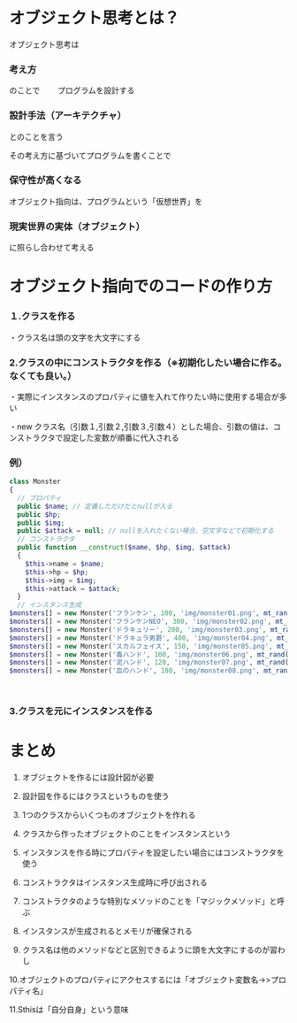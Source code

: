 # オブジェクト思考とは？

オブジェクト思考は
### 考え方　　　
のことで　　
プログラムを設計する
### 設計手法（アーキテクチャ）

とのことを言う

その考え方に基づいてプログラムを書くことで
### 保守性が高くなる

オブジェクト指向は、プログラムという「仮想世界」を

### 現実世界の実体（オブジェクト）

に照らし合わせて考える

# オブジェクト指向でのコードの作り方
### １.クラスを作る　　
・クラス名は頭の文字を大文字にする
### 2.クラスの中にコンストラクタを作る（※初期化したい場合に作る。なくても良い。）  
・実際にインスタンスのプロパティに値を入れて作りたい時に使用する場合が多い 

・new クラス名（引数１,引数２,引数３,引数４）とした場合、引数の値は、コンストラクタで設定した変数が順番に代入される

### 例）
```php
class Monster
{
  // プロパティ
  public $name; // 定義しただけだとnullが入る
  public $hp;
  public $img;
  public $attack = null; // nullを入れたくない場合、空文字などで初期化する
  // コンストラクタ
  public function __construct($name, $hp, $img, $attack)
  {
    $this->name = $name;
    $this->hp = $hp;
    $this->img = $img;
    $this->attack = $attack;
  }
  // インスタンス生成
$monsters[] = new Monster('フランケン', 100, 'img/monster01.png', mt_rand(20, 40));
$monsters[] = new Monster('フランケンNEO', 300, 'img/monster02.png', mt_rand(20, 60));
$monsters[] = new Monster('ドラキュリー', 200, 'img/monster03.png', mt_rand(30, 50));
$monsters[] = new Monster('ドラキュラ男爵', 400, 'img/monster04.png', mt_rand(50, 80));
$monsters[] = new Monster('スカルフェイス', 150, 'img/monster05.png', mt_rand(30, 60));
$monsters[] = new Monster('毒ハンド', 100, 'img/monster06.png', mt_rand(10, 30));
$monsters[] = new Monster('泥ハンド', 120, 'img/monster07.png', mt_rand(20, 30));
$monsters[] = new Monster('血のハンド', 180, 'img/monster08.png', mt_rand(30, 50));

  
```

### 3.クラスを元にインスタンスを作る　　　

# まとめ　　

1. オブジェクトを作るには設計図が必要　　

2. 設計図を作るにはクラスというものを使う　　

3. 1つのクラスからいくつものオブジェクトを作れる　　

4. クラスから作ったオブジェクトのことをインスタンスという　　

5. インスタンスを作る時にプロパティを設定したい場合にはコンストラクタを使う　　

6. コンストラクタはインスタンス生成時に呼び出される　　

7. コンストラクタのような特別なメソッドのことを「マジックメソッド」と呼ぶ　　

8. インスタンスが生成されるとメモリが確保される　　

9. クラス名は他のメソッドなどと区別できるように頭を大文字にするのが習わし　　

10.オブジェクトのプロパティにアクセスするには「オブジェクト変数名→>プロパティ名」　　

11.Sthisは「自分自身」という意味　　


